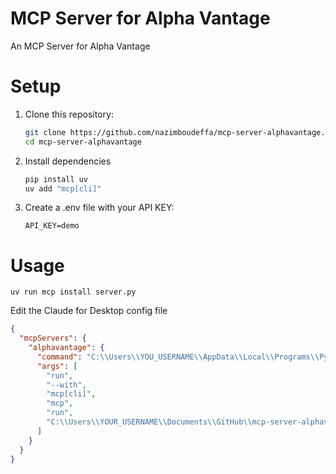 # MCP Server for Alpha Vantage

An MCP Server for Alpha Vantage


# Setup

1. Clone this repository:
   ```bash
   git clone https://github.com/nazimboudeffa/mcp-server-alphavantage.git
   cd mcp-server-alphavantage
   ```

2. Install dependencies
    ```bash
    pip install uv
    uv add "mcp[cli]"
    ```

3. Create a .env file with your API KEY:
    ```
    API_KEY=demo
    ```

# Usage

`uv run mcp install server.py`

Edit the Claude for Desktop config file

```json
{
  "mcpServers": {
    "alphavantage": {
      "command": "C:\\Users\\YOU_USERNAME\\AppData\\Local\\Programs\\Python\\Python313\\Scripts\\uv.EXE",
      "args": [
        "run",
        "--with",
        "mcp[cli]",
        "mcp",
        "run",
        "C:\\Users\\YOUR_USERNAME\\Documents\\GitHub\\mcp-server-alphavantage\\server.py"
      ]
    }
  }
}
```

